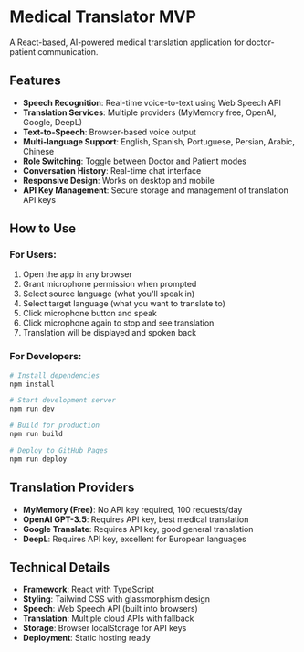 # Medical Translator MVP

A React-based, AI-powered medical translation application for doctor-patient communication.

## Features

- **Speech Recognition**: Real-time voice-to-text using Web Speech API
- **Translation Services**: Multiple providers (MyMemory free, OpenAI, Google, DeepL)
- **Text-to-Speech**: Browser-based voice output
- **Multi-language Support**: English, Spanish, Portuguese, Persian, Arabic, Chinese
- **Role Switching**: Toggle between Doctor and Patient modes
- **Conversation History**: Real-time chat interface
- **Responsive Design**: Works on desktop and mobile
- **API Key Management**: Secure storage and management of translation API keys

## How to Use

### For Users:
1. Open the app in any browser
2. Grant microphone permission when prompted
3. Select source language (what you'll speak in)
4. Select target language (what you want to translate to)
5. Click microphone button and speak
6. Click microphone again to stop and see translation
7. Translation will be displayed and spoken back

### For Developers:
```bash
# Install dependencies
npm install

# Start development server
npm run dev

# Build for production
npm run build

# Deploy to GitHub Pages
npm run deploy
```

## Translation Providers

- **MyMemory (Free)**: No API key required, 100 requests/day
- **OpenAI GPT-3.5**: Requires API key, best medical translation
- **Google Translate**: Requires API key, good general translation
- **DeepL**: Requires API key, excellent for European languages

## Technical Details

- **Framework**: React with TypeScript
- **Styling**: Tailwind CSS with glassmorphism design
- **Speech**: Web Speech API (built into browsers)
- **Translation**: Multiple cloud APIs with fallback
- **Storage**: Browser localStorage for API keys
- **Deployment**: Static hosting ready

